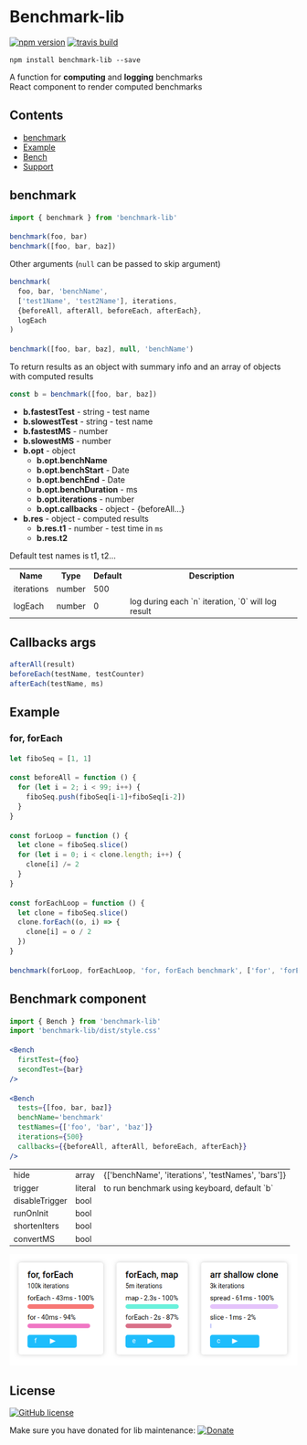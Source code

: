 # Benchmark-lib

[![npm version](https://img.shields.io/npm/v/benchmark-lib.svg?style=flat)](https://www.npmjs.com/package/benchmark-lib)
[![travis build](https://travis-ci.org/bl00mber/benchmark-lib.svg?branch=master)](https://travis-ci.org/bl00mber/benchmark-lib)

```shell-script
npm install benchmark-lib --save
```

A function for **computing** and **logging** benchmarks<br/>
React component to render computed benchmarks


## Contents
- [benchmark](#benchmark)
- [Example](#example)
- [Bench](#benchmark-component)
- [Support](https://www.paypal.me/bloomber/20)


## benchmark
```js
import { benchmark } from 'benchmark-lib'

benchmark(foo, bar)
benchmark([foo, bar, baz])
```

Other arguments (`null` can be passed to skip argument)

```js
benchmark(
  foo, bar, 'benchName',
  ['test1Name', 'test2Name'], iterations,
  {beforeAll, afterAll, beforeEach, afterEach},
  logEach
)

benchmark([foo, bar, baz], null, 'benchName')
```

To return results as an object with summary info and an array of objects with computed results

```js
const b = benchmark([foo, bar, baz])
```

- **b.fastestTest** - string - test name
- **b.slowestTest** - string - test name
- **b.fastestMS** - number
- **b.slowestMS** - number
- **b.opt** - object
  - **b.opt.benchName**
  - **b.opt.benchStart** - Date
  - **b.opt.benchEnd** - Date
  - **b.opt.benchDuration** - ms
  - **b.opt.iterations** - number
  - **b.opt.callbacks** - object - {beforeAll...}
- **b.res** - object - computed results
  - **b.res.t1** - number - test time in `ms`
  - **b.res.t2**

Default test names is t1, t2...

<table>
  <tr>
    <th> Name </th>
    <th> Type </th>
    <th> Default </th>
    <th> Description </th>
  </tr>
  <tr>
    <td> iterations </td>
    <td> number </td>
    <td> 500 </td>
    <td> </td>
  </tr>
  <tr>
    <td> logEach </td>
    <td> number </td>
    <td> 0 </td>
    <td> log during each `n` iteration, `0` will log result </td>
  </tr>
</table>


## Callbacks args
```js
afterAll(result)
beforeEach(testName, testCounter)
afterEach(testName, ms)
```


## Example
### for, forEach
```js
let fiboSeq = [1, 1]

const beforeAll = function () {
  for (let i = 2; i < 99; i++) {
    fiboSeq.push(fiboSeq[i-1]+fiboSeq[i-2])
  }
}

const forLoop = function () {
  let clone = fiboSeq.slice()
  for (let i = 0; i < clone.length; i++) {
    clone[i] /= 2
  }
}

const forEachLoop = function () {
  let clone = fiboSeq.slice()
  clone.forEach((o, i) => {
    clone[i] = o / 2
  })
}

benchmark(forLoop, forEachLoop, 'for, forEach benchmark', ['for', 'forEach'])
```


## Benchmark component
```jsx
import { Bench } from 'benchmark-lib'
import 'benchmark-lib/dist/style.css'

<Bench
  firstTest={foo}
  secondTest={bar}
/>

<Bench
  tests={[foo, bar, baz]}
  benchName='benchmark'
  testNames={['foo', 'bar', 'baz']}
  iterations={500}
  callbacks={{beforeAll, afterAll, beforeEach, afterEach}}
/>
```

<table>
  <tr>
    <td> hide </td>
    <td> array </td>
    <td> {['benchName', 'iterations', 'testNames', 'bars']} </td>
  </tr>
  <tr>
    <td> trigger </td>
    <td> literal </td>
    <td> to run benchmark using keyboard, default `b` </td>
  </tr>
  <tr>
    <td> disableTrigger </td>
    <td> bool </td>
    <td> </td>
  </tr>
  <tr>
    <td> runOnInit </td>
    <td> bool </td>
    <td> </td>
  </tr>
  <tr>
    <td> shortenIters </td>
    <td> bool </td>
    <td> </td>
  </tr>
  <tr>
    <td> convertMS </td>
    <td> bool </td>
    <td> </td>
  </tr>
</table>

![alt tag](https://raw.githubusercontent.com/bl00mber/benchmark-lib/master/test/index/screenshot.png)


## License
[![GitHub license](https://img.shields.io/badge/license-MIT-blue.svg)](https://github.com/bl00mber/benchmark-lib/blob/master/LICENSE)

Make sure you have donated for lib maintenance: [![Donate](https://img.shields.io/badge/Donate-PayPal-green.svg)](https://www.paypal.me/bloomber/20)
